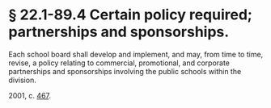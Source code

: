 # § 22.1-89.4 Certain policy required; partnerships and sponsorships.

<p>Each school board shall develop and implement, and may, from time to time, revise, a policy relating to commercial, promotional, and corporate partnerships and sponsorships involving the public schools within the division.</p><p>2001, c. <a href='http://lis.virginia.gov/cgi-bin/legp604.exe?011+ful+CHAP0467'>467</a>.</p>